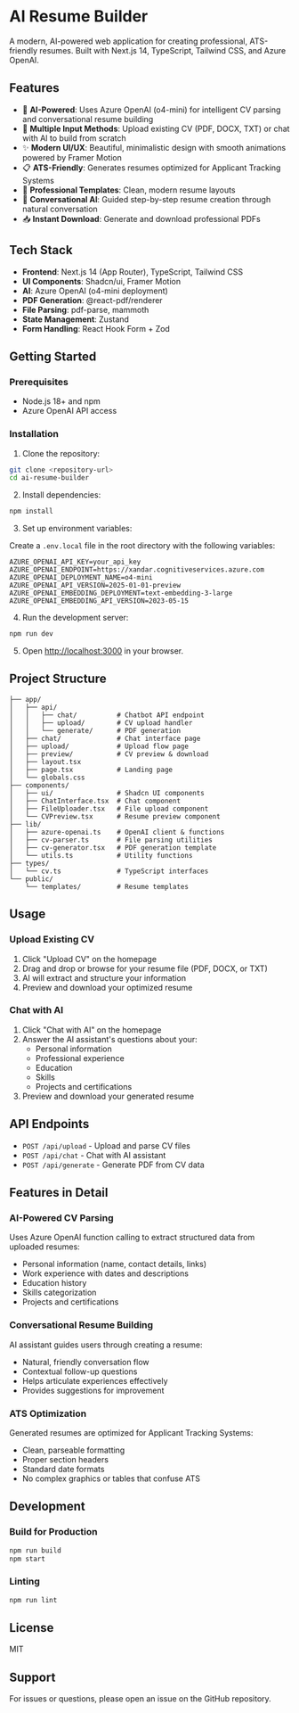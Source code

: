 # AI Resume Builder

A modern, AI-powered web application for creating professional, ATS-friendly resumes. Built with Next.js 14, TypeScript, Tailwind CSS, and Azure OpenAI.

## Features

- 🤖 **AI-Powered**: Uses Azure OpenAI (o4-mini) for intelligent CV parsing and conversational resume building
- 📄 **Multiple Input Methods**: Upload existing CV (PDF, DOCX, TXT) or chat with AI to build from scratch
- ✨ **Modern UI/UX**: Beautiful, minimalistic design with smooth animations powered by Framer Motion
- 📋 **ATS-Friendly**: Generates resumes optimized for Applicant Tracking Systems
- 🎨 **Professional Templates**: Clean, modern resume layouts
- 💬 **Conversational AI**: Guided step-by-step resume creation through natural conversation
- 📥 **Instant Download**: Generate and download professional PDFs

## Tech Stack

- **Frontend**: Next.js 14 (App Router), TypeScript, Tailwind CSS
- **UI Components**: Shadcn/ui, Framer Motion
- **AI**: Azure OpenAI (o4-mini deployment)
- **PDF Generation**: @react-pdf/renderer
- **File Parsing**: pdf-parse, mammoth
- **State Management**: Zustand
- **Form Handling**: React Hook Form + Zod

## Getting Started

### Prerequisites

- Node.js 18+ and npm
- Azure OpenAI API access

### Installation

1. Clone the repository:
```bash
git clone <repository-url>
cd ai-resume-builder
```

2. Install dependencies:
```bash
npm install
```

3. Set up environment variables:

Create a `.env.local` file in the root directory with the following variables:

```env
AZURE_OPENAI_API_KEY=your_api_key
AZURE_OPENAI_ENDPOINT=https://xandar.cognitiveservices.azure.com
AZURE_OPENAI_DEPLOYMENT_NAME=o4-mini
AZURE_OPENAI_API_VERSION=2025-01-01-preview
AZURE_OPENAI_EMBEDDING_DEPLOYMENT=text-embedding-3-large
AZURE_OPENAI_EMBEDDING_API_VERSION=2023-05-15
```

4. Run the development server:
```bash
npm run dev
```

5. Open [http://localhost:3000](http://localhost:3000) in your browser.

## Project Structure

```
├── app/
│   ├── api/
│   │   ├── chat/          # Chatbot API endpoint
│   │   ├── upload/        # CV upload handler
│   │   └── generate/      # PDF generation
│   ├── chat/              # Chat interface page
│   ├── upload/            # Upload flow page
│   ├── preview/           # CV preview & download
│   ├── layout.tsx
│   ├── page.tsx           # Landing page
│   └── globals.css
├── components/
│   ├── ui/                # Shadcn UI components
│   ├── ChatInterface.tsx  # Chat component
│   ├── FileUploader.tsx   # File upload component
│   └── CVPreview.tsx      # Resume preview component
├── lib/
│   ├── azure-openai.ts    # OpenAI client & functions
│   ├── cv-parser.ts       # File parsing utilities
│   ├── cv-generator.tsx   # PDF generation template
│   └── utils.ts           # Utility functions
├── types/
│   └── cv.ts              # TypeScript interfaces
└── public/
    └── templates/         # Resume templates
```

## Usage

### Upload Existing CV

1. Click "Upload CV" on the homepage
2. Drag and drop or browse for your resume file (PDF, DOCX, or TXT)
3. AI will extract and structure your information
4. Preview and download your optimized resume

### Chat with AI

1. Click "Chat with AI" on the homepage
2. Answer the AI assistant's questions about your:
   - Personal information
   - Professional experience
   - Education
   - Skills
   - Projects and certifications
3. Preview and download your generated resume

## API Endpoints

- `POST /api/upload` - Upload and parse CV files
- `POST /api/chat` - Chat with AI assistant
- `POST /api/generate` - Generate PDF from CV data

## Features in Detail

### AI-Powered CV Parsing

Uses Azure OpenAI function calling to extract structured data from uploaded resumes:
- Personal information (name, contact details, links)
- Work experience with dates and descriptions
- Education history
- Skills categorization
- Projects and certifications

### Conversational Resume Building

AI assistant guides users through creating a resume:
- Natural, friendly conversation flow
- Contextual follow-up questions
- Helps articulate experiences effectively
- Provides suggestions for improvement

### ATS Optimization

Generated resumes are optimized for Applicant Tracking Systems:
- Clean, parseable formatting
- Proper section headers
- Standard date formats
- No complex graphics or tables that confuse ATS

## Development

### Build for Production

```bash
npm run build
npm start
```

### Linting

```bash
npm run lint
```

## License

MIT

## Support

For issues or questions, please open an issue on the GitHub repository.
